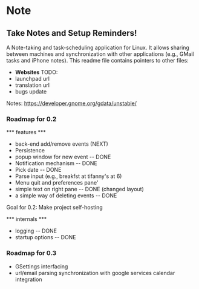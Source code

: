 # Note
## Take Notes and Setup Reminders!

A Note-taking and task-scheduling application for Linux. It allows sharing between machines and synchronization with other applications (e.g., GMail tasks and iPhone notes). This readme file contains pointers to other files:

* **Websites**
TODO:
* launchpad url
* translation url
* bugs update

Notes:
https://developer.gnome.org/gdata/unstable/

### Roadmap for 0.2

*** features ***

* back-end add/remove events (NEXT)
* Persistence
* popup window for new event -- DONE
* Notification mechanism -- DONE
* Pick date -- DONE
* Parse input (e.g., breakfst at tifanny's at 6)
* Menu quit and preferences pane'
* simple text on right pane -- DONE (changed layout)
* a simple way of deleting events -- DONE

Goal for 0.2: Make project self-hosting

*** internals ***

* logging -- DONE
* startup options -- DONE

### Roadmap for 0.3

* GSettings interfacing
* url/email parsing
synchronization with google services
calendar integration
